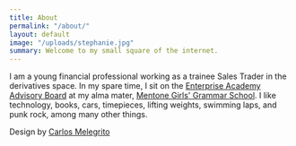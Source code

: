 ```yaml
---
title: About
permalink: "/about/"
layout: default
image: "/uploads/stephanie.jpg"
summary: Welcome to my small square of the internet.
---
```


I am a young financial professional working as a trainee Sales Trader in the derivatives space. In my spare time, I sit on the [Enterprise Academy Advisory Board](https://ea.mentonegirls.vic.edu.au) at my alma mater, [Mentone Girls' Grammar School](http://mentonegirls.vic.edu.au). I like technology, books, cars, timepieces, lifting weights, swimming laps, and punk rock, among many other things. 

Design by [Carlos Melegrito ](https://carlos-m.com/)
